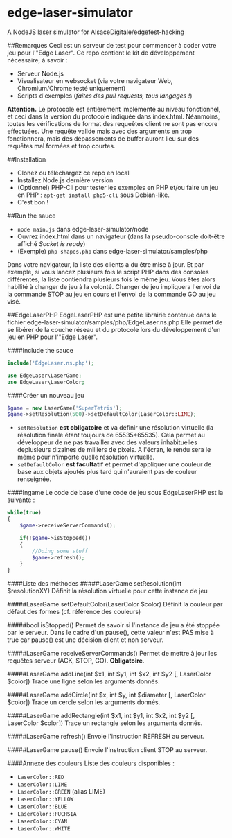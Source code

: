 edge-laser-simulator
====================

A NodeJS laser simulator for AlsaceDigitale/edgefest-hacking

##Remarques
Ceci est un serveur de test pour commencer à coder votre jeu pour l'"Edge Laser".
Ce repo contient le kit de développement nécessaire, à savoir :
* Serveur Node.js
* Visualisateur en websocket (via votre navigateur Web, Chromium/Chrome testé uniquement)
* Scripts d'exemples (_faites des pull requests, tous langages !_)

**Attention.** Le protocole est entièrement implémenté au niveau fonctionnel, et ceci dans la version du protocole indiquée dans index.html. Néanmoins, toutes les vérifications de format des requeêtes client ne sont pas encore effectuées. Une requête valide mais avec des arguments en trop fonctionnera, mais des dépassements de buffer auront lieu sur des requêtes mal formées et trop courtes.

##Installation
* Clonez ou téléchargez ce repo en local
* Installez Node.js dernière version
* (Optionnel) PHP-Cli pour tester les exemples en PHP et/ou faire un jeu en PHP : `apt-get install php5-cli` sous Debian-like.
* C'est bon !

##Run the sauce
* `node main.js` dans edge-laser-simulator/node
* Ouvrez index.html dans un navigateur (dans la pseudo-console doit-être affiché _Socket is ready_)
* (Exemple) `php shapes.php` dans edge-laser-simulator/samples/php

Dans votre navigateur, la liste des clients a du être mise à jour. Et par exemple, si vous lancez plusieurs fois le script PHP dans des consoles différentes, la liste contiendra plusieurs fois le même jeu. Vous êtes alors habilité à changer de jeu à la volonté.
Changer de jeu impliquera l'envoi de la commande STOP au jeu en cours et l'envoi de la commande GO au jeu visé.

##EdgeLaserPHP
EdgeLaserPHP est une petite librairie contenue dans le fichier edge-laser-simulator/samples/php/EdgeLaser.ns.php
Elle permet de se libérer de la couche réseau et du protocole lors du développement d'un jeu en PHP pour l'"Edge Laser".

####Include the sauce
```php
include('EdgeLaser.ns.php');

use EdgeLaser\LaserGame;
use EdgeLaser\LaserColor;
```

####Créer un nouveau jeu
```php
$game = new LaserGame('SuperTetris');
$game->setResolution(500)->setDefaultColor(LaserColor::LIME);
```

* `setResolution` **est obligatoire** et va définir une résolution virtuelle (la résolution finale étant toujours de 65535*65535). Cela permet au développeur de ne pas travailler avec des valeurs inhabituelles deplusieurs dizaines de milliers de pixels. A l'écran, le rendu sera le même pour n'importe quelle résolution virtuelle.
* `setDefaultColor` **est facultatif** et permet d'appliquer une couleur de base aux objets ajoutés plus tard qui n'auraient pas de couleur renseignée.

####Ingame
Le code de base d'une code de jeu sous EdgeLaserPHP est la suivante :

```php
while(true)
{
	$game->receiveServerCommands();

	if(!$game->isStopped())
	{
		//Doing some stuff
		$game->refresh();
	}
}
```

####Liste des méthodes
#####LaserGame setResolution(int $resolutionXY)
Définit la résolution virtuelle pour cette instance de jeu

#####LaserGame setDefaultColor(LaserColor $color)
Définit la couleur par défaut des formes (cf. référence des couleurs)

#####bool isStopped()
Permet de savoir si l'instance de jeu a été stoppée par le serveur. Dans le cadre d'un pause(), cette valeur n'est PAS mise à true car pause() est une décision client et non serveur.

#####LaserGame receiveServerCommands()
Permet de mettre à jour les requêtes serveur (ACK, STOP, GO). **Obligatoire**.

#####LaserGame addLine(int $x1, int $y1, int $x2, int $y2 [, LaserColor $color])
Trace une ligne selon les arguments donnés.

#####LaserGame addCircle(int $x, int $y, int $diameter [, LaserColor $color])
Trace un cercle selon les arguments donnés.

#####LaserGame addRectangle(int $x1, int $y1, int $x2, int $y2 [, LaserColor $color])
Trace un rectangle selon les arguments donnés.

#####LaserGame refresh()
Envoie l'instruction REFRESH au serveur.

#####LaserGame pause()
Envoie l'instruction client STOP au serveur.

####Annexe des couleurs
Liste des couleurs disponibles :
* `LaserColor::RED`
* `LaserColor::LIME`
* `LaserColor::GREEN` (alias LIME)
* `LaserColor::YELLOW`
* `LaserColor::BLUE`
* `LaserColor::FUCHSIA`
* `LaserColor::CYAN`
* `LaserColor::WHITE`
